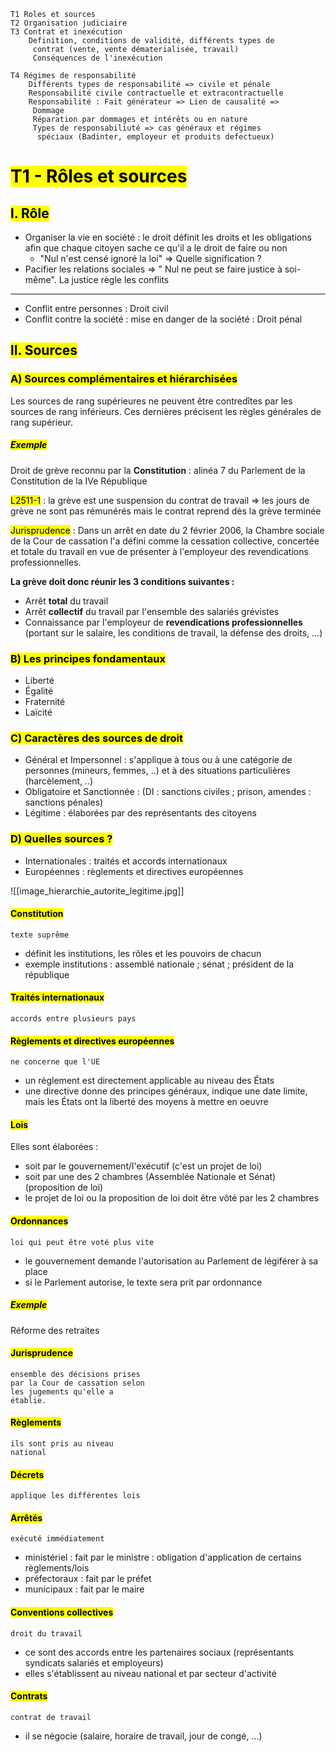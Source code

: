 	T1 Roles et sources
	T2 Organisation judiciaire
	T3 Contrat et inexécution
		Definition, conditions de validité, différents types de
		 contrat (vente, vente dématerialisée, travail)
		 Conséquences de l'inexécution

	T4 Régimes de responsabilité
		Différents types de responsabilité => civile et pénale
		Responsabilité civile contractuelle et extracontractuelle
		Responsabilité : Fait générateur => Lien de causalité =>
		 Dommage
		 Réparation par dommages et intérêts ou en nature
		 Types de responsabiliuté => cas généraux et régimes
		  spéciaux (Badinter, employeur et produits defectueux)

# <mark class="hltr-purple format">T1 - Rôles et sources</mark>
## <mark class="hltr-green format">l. Rôle</mark>
- Organiser la vie en société : le droit définit les droits et les obligations afin que chaque citoyen sache ce qu'il a le droit de faire ou non
	- "Nul n'est censé ignoré la loi" => Quelle signification ?
- Pacifier les relations sociales => " Nul ne peut se faire justice à soi-même". La justice règle les conflits
---
- Conflit entre personnes : Droit civil
- Conflit contre la société : mise en danger de la société : Droit pénal

## <mark class="hltr-green format">ll. Sources</mark>
### <mark class="hltr-pink format">A) Sources complémentaires et hiérarchisées</mark>
Les sources de rang supérieures ne peuvent être contredîtes par les sources de rang inférieurs. Ces dernières précisent les règles générales de rang supérieur.
##### <mark class="hltr-grey format">Exemple</mark>
Droit de grève reconnu par la **Constitution** : alinéa 7 du Parlement de la Constitution de la IVe République

<mark class="hltr-red format">L2511-1</mark> : la grève est une suspension du contrat de travail => les jours de grève ne sont pas rémunérés mais le contrat reprend dès la grève terminée

<mark class="hltr-red format">Jurisprudence</mark> : Dans un arrêt en date du 2 février 2006, la Chambre sociale de la Cour de cassation l'a défini comme la cessation collective, concertée et totale du travail en vue de présenter à l'employeur des revendications professionnelles.

**La grève doit donc réunir les 3 conditions suivantes :**
- Arrêt **total** du travail
- Arrêt **collectif** du travail par l'ensemble des salariés grévistes
- Connaissance par l'employeur de **revendications professionnelles** (portant sur le salaire, les conditions de travail, la défense des droits, ...)
### <mark class="hltr-pink format">B) Les principes fondamentaux</mark>
- Liberté
- Égalité
- Fraternité
- Laïcité
### <mark class="hltr-pink format">C) Caractères des sources de droit</mark>
- Général et Impersonnel : s'applique à tous ou à une catégorie de personnes (mineurs, femmes, ..) et à des situations particulières (harcèlement, ..)
- Obligatoire et Sanctionnée : (DI : sanctions civiles ; prison, amendes : sanctions pénales)
- Légitime : élaborées par des représentants des citoyens
### <mark class="hltr-pink format">D) Quelles sources ?</mark>
- Internationales : traités et accords internationaux
- Européennes :  règlements et directives européennes

![[image_hierarchie_autorite_legitime.jpg]]
#### <mark class="hltr-blue format">Constitution</mark>
	texte suprême
- définit les institutions, les rôles et les pouvoirs de chacun
- exemple institutions : assemblé nationale ; sénat ; président de la république

#### <mark class="hltr-blue format">Traités internationaux</mark>
	accords entre plusieurs pays
#### <mark class="hltr-blue format">Règlements et directives européennes</mark>
	ne concerne que l'UE
- un règlement est directement applicable au niveau des États
- une directive donne des principes généraux, indique une date limite, mais les États ont la liberté des moyens à mettre en oeuvre

#### <mark class="hltr-blue format">Lois</mark>
Elles sont élaborées :
- soit par le gouvernement/l'exécutif (c'est un projet de loi)
- soit par une des 2 chambres (Assemblée Nationale et Sénat) (proposition de loi)
- le projet de loi ou la proposition de loi doit être vôté par les 2 chambres

#### <mark class="hltr-blue format">Ordonnances</mark> 
	loi qui peut être voté plus vite
- le gouvernement demande l'autorisation au Parlement de légiférer à sa place
- si le Parlement autorise, le texte sera prit par ordonnance
##### <mark class="hltr-grey format">Exemple</mark> 
Réforme des retraites

#### <mark class="hltr-blue format">Jurisprudence</mark>
	ensemble des décisions prises
	par la Cour de cassation selon
	les jugements qu'elle a
	établie.

#### <mark class="hltr-blue format">Règlements</mark>
	ils sont pris au niveau
	national

#### <mark class="hltr-blue format">Décrets</mark>
	applique les différentes lois

#### <mark class="hltr-blue format">Arrêtés</mark> 
	exécuté immédiatement
- ministériel : fait par le ministre :  obligation d'application de certains règlements/lois
- préfectoraux : fait par le préfet
- municipaux : fait par le maire

#### <mark class="hltr-blue format">Conventions collectives</mark>
	droit du travail
- ce sont des accords entre les partenaires sociaux (représentants syndicats salariés et employeurs)
- elles s'établissent au niveau national et par secteur d'activité

#### <mark class="hltr-blue format">Contrats</mark> 
	contrat de travail
- il se négocie (salaire, horaire de travail, jour de congé, ...)